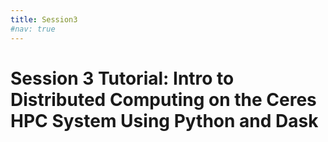 ```yaml
---
title: Session3
#nav: true
--- 
```


# Session 3 Tutorial: Intro to Distributed Computing on the Ceres HPC System Using Python and Dask
